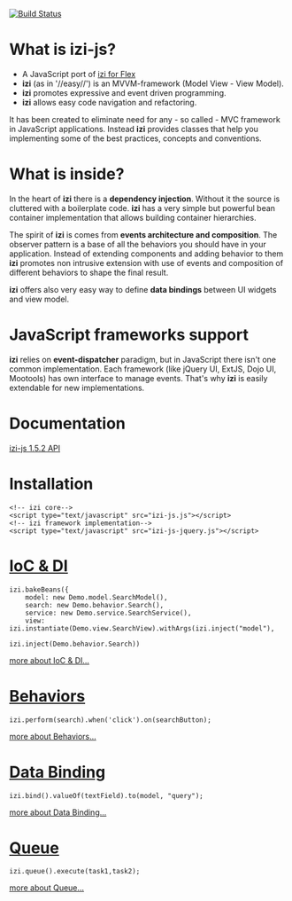 [![Build Status](https://travis-ci.org/gejgalis/izi-js.svg?branch=master)](https://travis-ci.org/gejgalis/izi-js)

What is izi-js?
===============

* A JavaScript port of [izi for Flex](http://bitbucket.org/loomis/izi)
* **izi** (as in '//easy//') is an MVVM-framework (Model View - View Model).
* **izi** promotes expressive and event driven programming.
* **izi** allows easy code navigation and refactoring.

It has been created to eliminate need for any - so called - MVC framework in JavaScript applications. Instead **izi** 
provides classes that help you implementing some of the best practices, concepts and conventions.

What is inside?
===============

In the heart of **izi** there is a **dependency injection**. Without it the source is cluttered with a boilerplate code.
**izi** has a very simple but powerful bean container implementation that allows building container hierarchies. 

The spirit of **izi** is comes from **events architecture and composition**. The observer pattern is a base of all the 
behaviors you should have in your application. Instead of extending components and adding behavior to them **izi** 
promotes non intrusive extension with use of events and composition of different behaviors to shape the final result. 

**izi** offers also very easy way to define **data bindings** between UI widgets and view model.

JavaScript frameworks support
=============================

**izi** relies on **event-dispatcher** paradigm, but in JavaScript there isn't one common implementation. Each framework
(like jQuery UI, ExtJS, Dojo UI, Mootools) has own interface to manage events. That's why **izi** is easily extendable 
for new implementations. 

Documentation
=============
[izi-js 1.5.2 API](http://iziest.bitbucket.org/izi-js/docs/1.5.2/index.html)

Installation
============

    <!-- izi core-->
    <script type="text/javascript" src="izi-js.js"></script>
    <!-- izi framework implementation-->
    <script type="text/javascript" src="izi-js-jquery.js"></script>

[IoC & DI](http://iziest.bitbucket.org/izi-js/docs/1.5.2/index.html#!/guide/basic_ioc)
=======================================================================================

    izi.bakeBeans({
        model: new Demo.model.SearchModel(),
        search: new Demo.behavior.Search(),
        service: new Demo.service.SearchService(),
        view: izi.instantiate(Demo.view.SearchView).withArgs(izi.inject("model"),
                                                             izi.inject(Demo.behavior.Search))

[more about IoC & DI...](http://iziest.bitbucket.org/izi-js/docs/1.5.2/index.html#!/guide/basic_ioc)

[Behaviors](http://iziest.bitbucket.org/izi-js/docs/1.5.2/index.html#!/guide/basic_behavior)
=============================================================================================

    izi.perform(search).when('click').on(searchButton);

[more about Behaviors...](http://iziest.bitbucket.org/izi-js/docs/1.5.2/index.html#!/guide/basic_behavior)

[Data Binding](http://iziest.bitbucket.org/izi-js/docs/1.5.2/index.html#!/guide/basic_binding)
==============================================================================================

    izi.bind().valueOf(textField).to(model, "query");

[more about Data Binding...](http://iziest.bitbucket.org/izi-js/docs/1.5.2/index.html#!/guide/basic_binding)

[Queue](http://iziest.bitbucket.org/izi-js/docs/1.5.2/index.html#!/guide/basic_queue)
=====================================================================================

    izi.queue().execute(task1,task2);

[more about Queue...](http://iziest.bitbucket.org/izi-js/docs/1.5.2/index.html#!/guide/basic_queue)

